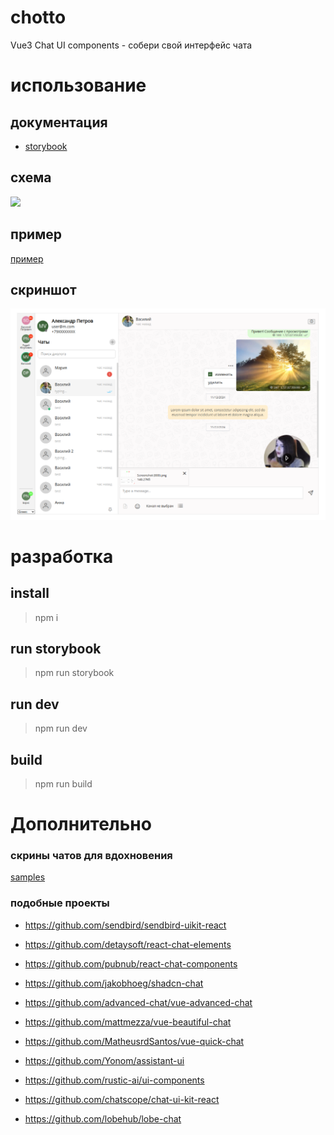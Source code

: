 # chotto
Vue3 Chat UI components - собери свой интерфейс чата

# использование

## документация

- [storybook](https://mobilon-dev.github.io/chotto/)

## схема

![](images/scheme.png)

## пример

[пример](https://github.com/antirek/chotto-sample)

## скриншот

![](images/screenshot7.png)


# разработка


## install

> npm i

## run storybook

> npm run storybook

## run dev

> npm run dev

## build

> npm run build


# Дополнительно

### скрины чатов для вдохновения

[samples](/samples)

### подобные проекты

- https://github.com/sendbird/sendbird-uikit-react

- https://github.com/detaysoft/react-chat-elements

- https://github.com/pubnub/react-chat-components

- https://github.com/jakobhoeg/shadcn-chat

- https://github.com/advanced-chat/vue-advanced-chat

- https://github.com/mattmezza/vue-beautiful-chat

- https://github.com/MatheusrdSantos/vue-quick-chat

- https://github.com/Yonom/assistant-ui

- https://github.com/rustic-ai/ui-components

- https://github.com/chatscope/chat-ui-kit-react

- https://github.com/lobehub/lobe-chat


